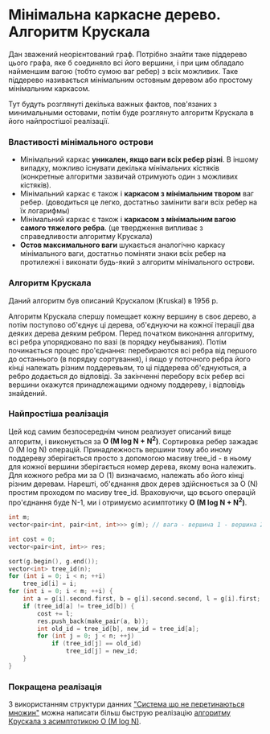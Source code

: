 # Мінімальна каркасне дерево. Алгоритм Крускала

Дан зважений неорієнтований граф. Потрібно знайти таке піддерево цього графа, яке б соединяло всі його вершини, і при цим обладало найменшим вагою (тобто сумою ваг ребер) з всіх можливих. Таке піддерево називається мінімальним остовным деревом або простому мінімальним каркасом.

Тут будуть розглянуті декілька важных фактов, пов'язаних з минимальными остовами, потім буде розглянуто алгоритм Крускала в його найпростішої реалізації.

### Властивості мінімального острови

* Мінімальний каркас **уникален, якщо ваги всіх ребер різні**. В іншому випадку, можливо існувати декілька мінімальних кістяків (конкретные алгоритми зазвичай отримують один з можливих кістяків).
* Мінімальний каркас є також і **каркасом з мінімальним твором** ваг ребер.
(доводиться це легко, достатньо замінити ваги всіх ребер на їх логарифмы)
* Мінімальний каркас є також і **каркасом з мінімальним вагою самого тяжелого ребра**.
(це твердження випливає з справедливости алгоритму Крускала)
* **Остов максимального ваги** шукається аналогічно каркасу мінімального ваги, достатньо поміняти знаки всіх ребер на протилежні і виконати будь-який з алгоритм мінімального острови.

### Алгоритм Крускала

Даний алгоритм був описаний Крускалом (Kruskal) в 1956 р.

Алгоритм Крускала спершу помещает кожну вершину в своє дерево, а потім поступово об'єднує ці дерева, об'єднуючи на кожної ітерації два деяких дерева деяким ребром. Перед початком виконання алгоритму, всі ребра упорядковано по вазі (в порядку неубывания). Потім починається процес про'єднання: перебираются всі ребра від першого до останнього (в порядку сортування), і якщо у поточного ребра його кінці належать різним поддеревьям, то ці піддерева об'єднуються, а ребро додається до відповіді. За закінченні перебору всіх ребер всі вершини окажутся принадлежащими одному поддереву, і відповідь знайдений.

### Найпростіша реалізація

Цей код самим безпосереднім чином реализует описаний вище алгоритм, і виконується за **O (M log N + N<sup>2</sup>)**. Сортировка ребер зажадає O (M log N) операцій. Принадлежность вершини тому або иному поддереву зберігається просто з допомогою масиву tree_id - в ньому для кожної вершини зберігається номер дерева, якому вона належить. Для кожного ребра ми за O (1) визначаємо, належать або його кінці різним деревам. Нарешті, об'єднання двох дерев здійснюється за O (N) простим проходом по масиву tree_id. Враховуючи, що всього операцій про'єднання буде N-1, ми і отримуємо асимптотику **O (M log N + N<sup>2</sup>)**.

<!--- TODO: specify code snippet id -->
``` cpp
int m;
vector<pair<int, pair<int, int>>> g(m); // вага - вершина 1 - вершина 2

int cost = 0;
vector<pair<int, int>> res;

sort(g.begin(), g.end());
vector<int> tree_id(n);
for (int i = 0; i < n; ++i)
    tree_id[i] = i;
for (int i = 0; i < m; ++i) {
    int a = g[i].second.first, b = g[i].second.second, l = g[i].first;
    if (tree_id[a] != tree_id[b]) {
        cost += l;
        res.push_back(make_pair(a, b));
        int old_id = tree_id[b], new_id = tree_id[a];
        for (int j = 0; j < n; ++j)
            if (tree_id[j] == old_id)
                tree_id[j] = new_id;
    }
}
```

### Покращена реалізація

З використанням структури данних ["Система що не перетинаються множин"](dsu) можна написати більш быструю реалізацію [алгоритму Крускала з асимптотикою O (M log N)](mst_kruskal_with_dsu).
